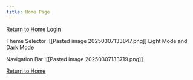 ```yaml
---
title: Home Page
---
```


[Return to Home](./index.html)
Login

Theme Selector
![[Pasted image 20250307133847.png]]
Light Mode and Dark Mode

Navigation Bar
![[Pasted image 20250307133719.png]]

[Return to Home](./index.html)